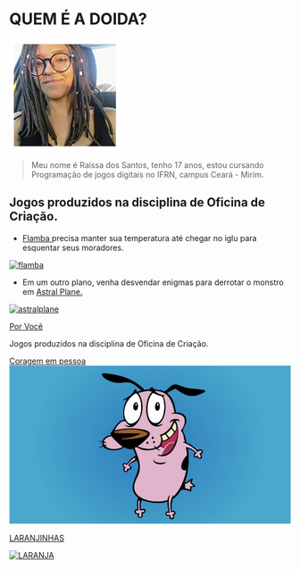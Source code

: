 # QUEM É A DOIDA?

   ![imagem2](perfil.png)

> Meu nome é Raíssa dos Santos, tenho 17 anos, estou cursando Programação de jogos digitais no IFRN, campus Ceará - Mirim. 

## Jogos produzidos na disciplina de Oficina de Criação.

  - <a href="http://raixasantos.github.io/Flamba/" target="_blank"> Flamba </a> precisa manter sua temperatura até chegar no iglu para esquentar seus moradores.

<a href="https://raixasantos.github.io/flamba.png" target="_blank"> ![flamba](https://raixasantos.github.io/flamba.png) </a>

  - Em um outro plano, venha desvendar enigmas para derrotar o monstro em <a href="http://raixasantos.github.io/AstralPlane/" target="_blank"> Astral Plane. </a>

<a href="https://raixasantos.github.io/astralplane.png" target="_blank"> ![astralplane](https://raixasantos.github.io/astralplane.png) </a>

<a href="http://raixasantos.github.io/ForU/" target="_blank"> Por Você </a>






<dt>Jogos produzidos na disciplina de Oficina de Criação.</dt>
  




<a href="http://coragem.com.br" target="_blank"> Coragem em pessoa ![imagem1](coragem.jpg) </a>

<a href="https://www.estudopratico.com.br/wp-content/uploads/2017/11/laranja-caixa-cor-alaranjado.jpg" target="_blank"> [LARANJINHAS](https://www.estudopratico.com.br/wp-content/uploads/2017/11/laranja-caixa-cor-alaranjado.jpg) </a>

<a href="https://www.estudopratico.com.br/wp-content/uploads/2017/11/laranja-caixa-cor-alaranjado.jpg" target="_blank"> ![LARANJA](https://www.estudopratico.com.br/wp-content/uploads/2017/11/laranja-caixa-cor-alaranjado.jpg) </a>
